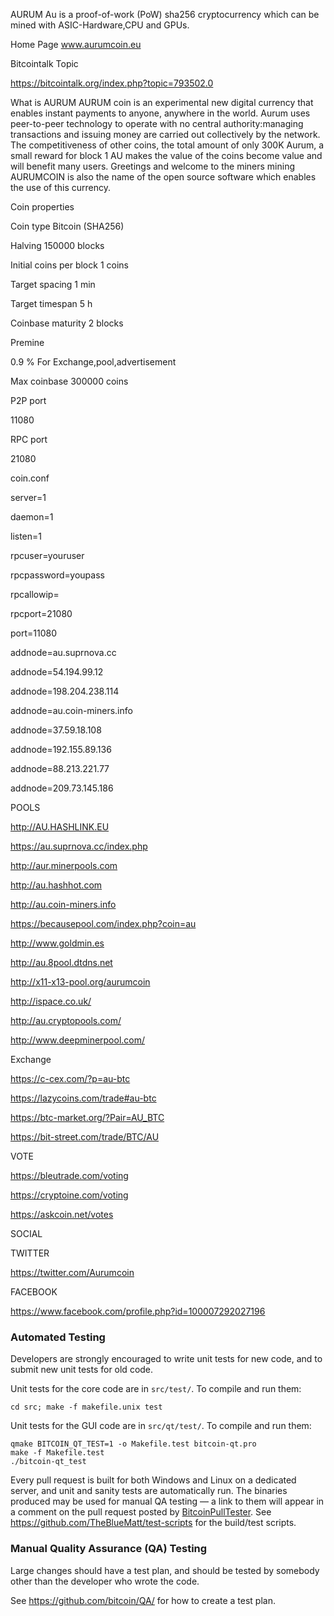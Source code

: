 ﻿AURUM Au is a proof-of-work (PoW)
sha256 cryptocurrency 
which can be mined 
with ASIC-Hardware,CPU and GPUs. 

Home Page www.aurumcoin.eu

Bitcointalk Topic 

https://bitcointalk.org/index.php?topic=793502.0


What is AURUM
AURUM coin is an experimental new digital currency that enables instant payments to anyone, anywhere in the world. Aurum uses peer-to-peer 
technology to operate with no central authority:managing transactions and issuing money are carried out collectively by the network. 
The competitiveness of other coins, the total amount of only 300K Aurum, a small reward for block 1 AU makes the value of the coins 
become value and will benefit many users. Greetings and welcome to the miners mining 
AURUMCOIN is also the name of the open source software which enables the use of this currency.

Coin properties

Coin type Bitcoin (SHA256)

Halving 150000 blocks

Initial coins per block 1 coins

Target spacing 1 min

Target timespan 5 h

Coinbase maturity 2 blocks

Premine

0.9 % For Exchange,pool,advertisement

Max coinbase 300000 coins

P2P port

11080

RPC port

21080

coin.conf

server=1

daemon=1

listen=1

rpcuser=youruser

rpcpassword=youpass

rpcallowip=

rpcport=21080

port=11080

addnode=au.suprnova.cc

addnode=54.194.99.12

addnode=198.204.238.114

addnode=au.coin-miners.info

addnode=37.59.18.108

addnode=192.155.89.136

addnode=88.213.221.77

addnode=209.73.145.186


POOLS

http://AU.HASHLINK.EU 

https://au.suprnova.cc/index.php

http://aur.minerpools.com 

http://au.hashhot.com 

http://au.coin-miners.info

https://becausepool.com/index.php?coin=au 

http://www.goldmin.es 

http://au.8pool.dtdns.net

http://x11-x13-pool.org/aurumcoin

http://ispace.co.uk/

http://au.cryptopools.com/

http://www.deepminerpool.com/

Exchange

https://c-cex.com/?p=au-btc

https://lazycoins.com/trade#au-btc

https://btc-market.org/?Pair=AU_BTC

https://bit-street.com/trade/BTC/AU


VOTE

https://bleutrade.com/voting

https://cryptoine.com/voting

https://askcoin.net/votes


SOCIAL

TWITTER

https://twitter.com/Aurumcoin

FACEBOOK

https://www.facebook.com/profile.php?id=100007292027196





### Automated Testing

Developers are strongly encouraged to write unit tests for new code, and to
submit new unit tests for old code.

Unit tests for the core code are in `src/test/`. To compile and run them:

    cd src; make -f makefile.unix test

Unit tests for the GUI code are in `src/qt/test/`. To compile and run them:

    qmake BITCOIN_QT_TEST=1 -o Makefile.test bitcoin-qt.pro
    make -f Makefile.test
    ./bitcoin-qt_test

Every pull request is built for both Windows and Linux on a dedicated server,
and unit and sanity tests are automatically run. The binaries produced may be
used for manual QA testing — a link to them will appear in a comment on the
pull request posted by [BitcoinPullTester](https://github.com/BitcoinPullTester). See https://github.com/TheBlueMatt/test-scripts
for the build/test scripts.

### Manual Quality Assurance (QA) Testing

Large changes should have a test plan, and should be tested by somebody other
than the developer who wrote the code.

See https://github.com/bitcoin/QA/ for how to create a test plan.
